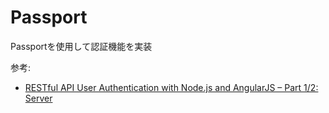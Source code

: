 # Passport

Passportを使用して認証機能を実装

参考:
- [RESTful API User Authentication with Node.js and AngularJS – Part 1/2: Server](https://devdactic.com/restful-api-user-authentication-1/)